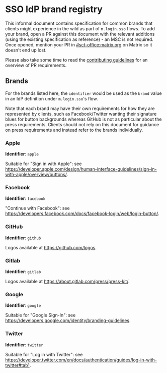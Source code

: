 # SSO IdP brand registry

This informal document contains specification for common brands that clients might experience
in the wild as part of `m.login.sso` flows. To add your brand, open a PR against this document
with the relevant additions (using the existing specification as reference) - an MSC is not
required. Once opened, mention your PR in [#sct-office:matrix.org](https://matrix.to/#/#sct-office:matrix.org)
on Matrix so it doesn't end up lost.

Please also take some time to read the [contributing guidelines](https://github.com/matrix-org/matrix-doc/blob/master/CONTRIBUTING.rst)
for an overview of PR requirements.

<!--
Author's note: This document intentionally has 2 blank lines between brands for easier distinction
in the plaintext version. Please maintain them for new & existing brands.
-->

## Brands

For the brands listed here, the `identifier` would be used as the `brand` value in an IdP definition
under `m.login.sso`'s flow.

Note that each brand may have their own requirements for how they are represented by clients, such as
Facebook/Twitter wanting their signature blues for button backgrounds whereas GitHub is not as particular
about the press requirements. Clients should not rely on this document for guidance on press requirements
and instead refer to the brands individually.


### Apple

**Identifier**: `apple`

Suitable for "Sign in with Apple": see https://developer.apple.com/design/human-interface-guidelines/sign-in-with-apple/overview/buttons/.


### Facebook

**Identifier**: `facebook`

"Continue with Facebook": see https://developers.facebook.com/docs/facebook-login/web/login-button/.


### GitHub

**Identifier**: `github`

Logos available at https://github.com/logos.


### Gitlab

**Identifier**: `gitlab`

Logos available at https://about.gitlab.com/press/press-kit/.


### Google

**Identifier**: `google`

Suitable for "Google Sign-In": see https://developers.google.com/identity/branding-guidelines.


### Twitter

**Identifier**: `twitter`

Suitable for "Log in with Twitter": see https://developer.twitter.com/en/docs/authentication/guides/log-in-with-twitter#tab1.
